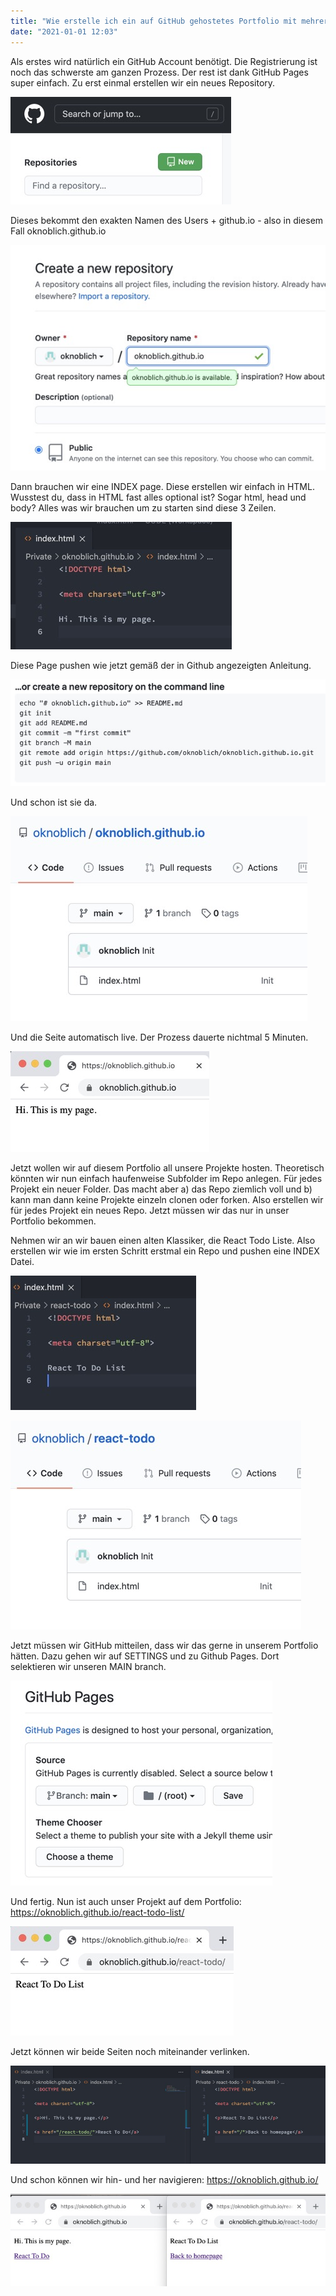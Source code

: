 ```yaml
---
title: "Wie erstelle ich ein auf GitHub gehostetes Portfolio mit mehreren Repositories auf einer einzigen kostenlosen Domain?"
date: "2021-01-01 12:03"
---
```


Als erstes wird natürlich ein GitHub Account benötigt. Die Registrierung ist noch das schwerste am ganzen Prozess. Der rest ist dank GitHub Pages super einfach. Zu erst einmal erstellen wir ein neues Repository.

![Screenshot](../images/3-1.jpg)

Dieses bekommt den exakten Namen des Users + github.io - also in diesem Fall oknoblich.github.io

![Screenshot](../images/3-2.jpg)

Dann brauchen wir eine INDEX page. Diese erstellen wir einfach in HTML. Wusstest du, dass in HTML fast alles optional ist? Sogar html, head und body? Alles was wir brauchen um zu starten sind diese 3 Zeilen.

![Screenshot](../images/3-3.jpg)

Diese Page pushen wie jetzt gemäß der in Github angezeigten Anleitung.

![Screenshot](../images/3-4.jpg)

Und schon ist sie da.

![Screenshot](../images/3-5.jpg)

Und die Seite automatisch live. Der Prozess dauerte nichtmal 5 Minuten.

![Screenshot](../images/3-6.jpg)

Jetzt wollen wir auf diesem Portfolio all unsere Projekte hosten. Theoretisch könnten wir nun einfach haufenweise Subfolder im Repo anlegen. Für jedes Projekt ein neuer Folder. Das macht aber a) das Repo ziemlich voll und b) kann man dann keine Projekte einzeln clonen oder forken. Also erstellen wir für jedes Projekt ein neues Repo. Jetzt müssen wir das nur in unser Portfolio bekommen.

Nehmen wir an wir bauen einen alten Klassiker, die React Todo Liste. Also erstellen wir wie im ersten Schritt erstmal ein Repo und pushen eine INDEX Datei.

![Screenshot](../images/3-7.jpg)

![Screenshot](../images/3-8.jpg)

Jetzt müssen wir GitHub mitteilen, dass wir das gerne in unserem Portfolio hätten. Dazu gehen wir auf SETTINGS und zu Github Pages. Dort selektieren wir unseren MAIN branch.

![Screenshot](../images/3-9.jpg)

Und fertig. Nun ist auch unser Projekt auf dem Portfolio: https://oknoblich.github.io/react-todo-list/

![Screenshot](../images/3-10.jpg)

Jetzt können wir beide Seiten noch miteinander verlinken.

![Screenshot](../images/3-11.jpg)

Und schon können wir hin- und her navigieren: https://oknoblich.github.io/

![Screenshot](../images/3-12.jpg)
